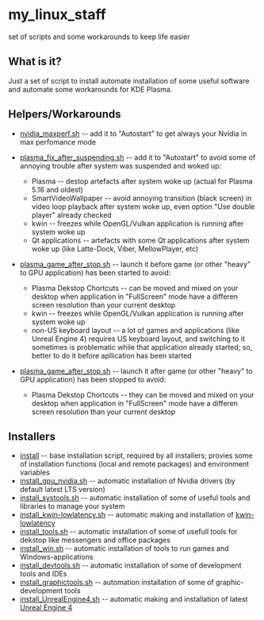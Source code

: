 # my_linux_staff
set of scripts and some workarounds to keep life easier

## What is it?

Just a set of script to install automate installation of some useful software and automate some workarounds for KDE Plasma.

## Helpers/Workarounds

* [nvidia_maxperf.sh](helpers_workarounds/nvidia_maxperf.sh) -- add it to "Autostart" to get always your Nvidia in max perfomance mode

* [plasma_fix_after_suspending.sh](helpers_workarounds/plasma_fix_after_suspending.sh) -- add it to "Autostart" to avoid some of annoying trouble after system was suspended and woked up:
  * Plasma -- destop artefacts after system woke up (actual for Plasma 5.16 and oldest)
  * SmartVideoWallpaper -- avoid annoying transition (black screen) in video loop playback after system woke up, even option "Use double player" already checked
  * kwin -- freezes while OpenGL/Vulkan application is running after system woke up
  * Qt applications -- artefacts with some Qt applications after system woke up (like Latte-Dock, Viber, MellowPlayer, etc)

* [plasma_game_after_stop.sh](helpers_workarounds/plasma_game_after_stop.sh) -- launch it before game (or other "heavy" to GPU application) has been started to avoid:
  * Plasma Dekstop Chortcuts -- can be moved and mixed on your desktop when application in "FullScreen" mode have a differen screen resolution than your current desktop
  * kwin -- freezes while OpenGL/Vulkan application is running after system woke up
  * non-US keyboard layout -- a lot of games and applications (like Unreal Engine 4) requires US keyboard layout, and switching to it sometimes is problematic while that application already started; so, better to do it before apllication has been started

* [plasma_game_after_stop.sh](helpers_workarounds/plasma_game_after_stop.sh) -- launch it after game (or other "heavy" to GPU application) has been stopped to avoid:
  * Plasma Dekstop Chortcuts -- they can be moved and mixed on your desktop when application in "FullScreen" mode have a differen screen resolution than your current desktop

## Installers

* [install](soft_install/install) -- base installation script, required by all installers; provies some of installation functions (local and remote packages) and environment variables
* [install_gpu_nvidia.sh](soft_install/install_gpu_nvidia.sh) -- automatic installation of Nvidia drivers (by default latest LTS version)
* [install_systools.sh](soft_install/install_systools.sh) -- automatic installation of some of useful tools and libraries to manage your system
* [install_kwin-lowlatency.sh](soft_install/install_kwin-lowlatency.sh) -- automatic making and installation of [kwin-lowlatency](https://github.com/tildearrow/kwin-lowlatency)
* [install_tools.sh](soft_install/install_tools.sh) -- automatic installation of some of usefull tools for dekstop like messengers and office packages
* [install_win.sh](soft_install/install_win.sh) -- automatic installation of tools to run games and Windows-applications
* [install_devtools.sh](soft_install/install_devtools.sh) -- automatic installation of some of development tools and IDEs
* [install_graphictools.sh](soft_install/install_graphictools.sh) -- automation installation of some of graphic-development tools
* [install_UnrealEngine4.sh](soft_install/install_UnrealEngine4.sh) -- automatic making and installation of latest [Unreal Engine 4](https://github.com/EpicGames/UnrealEngine)
